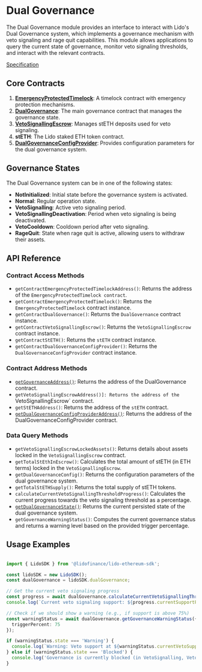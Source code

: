 # Dual Governance
The Dual Governance module provides an interface to interact with Lido's Dual Governance system, which implements a governance mechanism with veto signaling and rage quit capabilities. This module allows applications to query the current state of governance, monitor veto signaling thresholds, and interact with the relevant contracts.

[Specification](https://github.com/lidofinance/dual-governance/blob/main/docs/specification.md)

## Core Contracts

1. [**EmergencyProtectedTimelock**](https://github.com/lidofinance/dual-governance/blob/main/docs/specification.md#contract-emergencyprotectedtimelock): A timelock contract with emergency protection mechanisms.
2. [**DualGovernance**](https://github.com/lidofinance/dual-governance/blob/main/docs/specification.md#contract-dualgovernance): The main governance contract that manages the governance state.
3. [**VetoSignallingEscrow**](https://github.com/lidofinance/dual-governance/blob/main/docs/specification.md#contract-escrow): Manages stETH deposits used for veto signaling.
4. **stETH**: The Lido staked ETH token contract.
5. [**DualGovernanceConfigProvider**](https://github.com/lidofinance/dual-governance/blob/main/docs/specification.md#contract-immutabledualgovernanceconfigprovider): Provides configuration parameters for the dual governance system.

## Governance States

The Dual Governance system can be in one of the following states:

- **NotInitialized**: Initial state before the governance system is activated.
- **Normal**: Regular operation state.
- **VetoSignalling**: Active veto signaling period.
- **VetoSignallingDeactivation**: Period when veto signaling is being deactivated.
- **VetoCooldown**: Cooldown period after veto signaling.
- **RageQuit**: State when rage quit is active, allowing users to withdraw their assets.

## API Reference

### Contract Access Methods

- `getContractEmergencyProtectedTimelockAddress()`:  Returns the address of the `EmergencyProtectedTimelock contract`.
- `getContractEmergencyProtectedTimelock()`: Returns the `EmergencyProtectedTimelock` contract instance.
- `getContractDualGovernance()`: Returns the `DualGovernance` contract instance.
- `getContractVetoSignallingEscrow()`: Returns the `VetoSignallingEscrow` contract instance.
- `getContractStETH()`: Returns the `stETH` contract instance.
- `getContractDualGovernanceConfigProvider()`: Returns the `DualGovernanceConfigProvider` contract instance.

### Contract Address Methods

- [`getGovernanceAddress()`](https://github.com/lidofinance/dual-governance/blob/main/docs/specification.md#function-emergencyprotectedtimelockgetgovernance): Returns the address of the DualGovernance contract.
- `getVetoSignallingEscrowAddress()]: Returns the address of the `VetoSignallingEscrow` contract.
- `getStETHAddress()`: Returns the address of the `stETH` contract.
- [`getDualGovernanceConfigProviderAddress()`](https://github.com/lidofinance/dual-governance/blob/main/docs/specification.md#function-dualgovernancegetconfigprovider): Returns the address of the DualGovernanceConfigProvider contract.

### Data Query Methods

- `getVetoSignallingEscrowLockedAssets()`: Returns details about assets locked in the `VetoSignallingEscrow` contract.
- `getTotalStEthInEscrow()`: Calculates the total amount of stETH (in ETH terms) locked in the `VetoSignallingEscrow`.
- `getDualGovernanceConfig()`: Returns the configuration parameters of the dual governance system.
- `getTotalStETHSupply()`: Returns the total supply of stETH tokens.
- `calculateCurrentVetoSignallingThresholdProgress()`:  Calculates the current progress towards the veto signaling threshold as a percentage.
- [`getDualGovernanceState()`](https://github.com/lidofinance/dual-governance/blob/main/docs/specification.md#governance-state): Returns the current persisted state of the dual governance system.
- `getGovernanceWarningStatus()`: Computes the current governance status and returns a warning level based on the provided trigger percentage.

## Usage Examples

```ts

import { LidoSDK } from '@lidofinance/lido-ethereum-sdk';

const lidoSDK = new LidoSDK();
const dualGovernance = lidoSDK.dualGovernance;

// Get the current veto signaling progress
const progress = await dualGovernance.calculateCurrentVetoSignallingThresholdProgress();
console.log(`Current veto signaling support: ${progress.currentSupportPercent}%`);

// Check if we should show a warning (e.g., if support is above 75%)
const warningStatus = await dualGovernance.getGovernanceWarningStatus({
  triggerPercent: 75
});

if (warningStatus.state === 'Warning') {
  console.log(`Warning: Veto support at ${warningStatus.currentVetoSupportPercent}%`);
} else if (warningStatus.state === 'Blocked') {
  console.log('Governance is currently blocked (in VetoSignalling, VetoSignallingDeactivation, or RageQuit state)');
}

```
